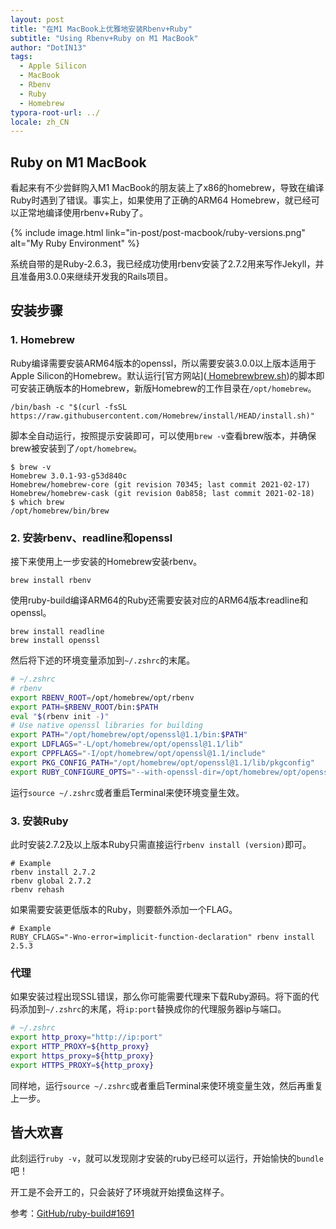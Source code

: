 ```yaml
---
layout: post
title: "在M1 MacBook上优雅地安装Rbenv+Ruby"
subtitle: "Using Rbenv+Ruby on M1 MacBook"
author: "DotIN13"
tags:
  - Apple Silicon
  - MacBook
  - Rbenv
  - Ruby
  - Homebrew
typora-root-url: ../
locale: zh_CN
---
```


## Ruby on M1 MacBook

看起来有不少尝鲜购入M1 MacBook的朋友装上了x86的homebrew，导致在编译Ruby时遇到了错误。事实上，如果使用了正确的ARM64 Homebrew，就已经可以正常地编译使用rbenv+Ruby了。

{% include image.html link="in-post/post-macbook/ruby-versions.png" alt="My Ruby Environment" %}

系统自带的是Ruby-2.6.3，我已经成功使用rbenv安装了2.7.2用来写作Jekyll，并且准备用3.0.0来继续开发我的Rails项目。

## 安装步骤

### 1. Homebrew

Ruby编译需要安装ARM64版本的openssl，所以需要安装3.0.0以上版本适用于Apple Silicon的Homebrew。默认运行[官方网站]([
Homebrewbrew.sh](https://brew.sh/))的脚本即可安装正确版本的Homebrew，新版Homebrew的工作目录在`/opt/homebrew`。

```shell
/bin/bash -c "$(curl -fsSL https://raw.githubusercontent.com/Homebrew/install/HEAD/install.sh)"
```

脚本全自动运行，按照提示安装即可，可以使用`brew -v`查看brew版本，并确保brew被安装到了`/opt/homebrew`。

```shell
$ brew -v
Homebrew 3.0.1-93-g53d840c
Homebrew/homebrew-core (git revision 70345; last commit 2021-02-17)
Homebrew/homebrew-cask (git revision 0ab858; last commit 2021-02-18)
$ which brew
/opt/homebrew/bin/brew
```

### 2. 安装rbenv、readline和openssl

接下来使用上一步安装的Homebrew安装rbenv。

```shell
brew install rbenv
```

使用ruby-build编译ARM64的Ruby还需要安装对应的ARM64版本readline和openssl。

```
brew install readline
brew install openssl
```

然后将下述的环境变量添加到`~/.zshrc`的末尾。

```bash
# ~/.zshrc
# rbenv
export RBENV_ROOT=/opt/homebrew/opt/rbenv
export PATH=$RBENV_ROOT/bin:$PATH
eval "$(rbenv init -)"
# Use native openssl libraries for building
export PATH="/opt/homebrew/opt/openssl@1.1/bin:$PATH"
export LDFLAGS="-L/opt/homebrew/opt/openssl@1.1/lib"
export CPPFLAGS="-I/opt/homebrew/opt/openssl@1.1/include"
export PKG_CONFIG_PATH="/opt/homebrew/opt/openssl@1.1/lib/pkgconfig"
export RUBY_CONFIGURE_OPTS="--with-openssl-dir=/opt/homebrew/opt/openssl@1.1"
```

运行`source ~/.zshrc`或者重启Terminal来使环境变量生效。

### 3. 安装Ruby

此时安装2.7.2及以上版本Ruby只需直接运行`rbenv install (version)`即可。

```shell
# Example
rbenv install 2.7.2
rbenv global 2.7.2
rbenv rehash
```

如果需要安装更低版本的Ruby，则要额外添加一个FLAG。

```shell
# Example
RUBY_CFLAGS="-Wno-error=implicit-function-declaration" rbenv install 2.5.3
```

### 代理

如果安装过程出现SSL错误，那么你可能需要代理来下载Ruby源码。将下面的代码添加到`~/.zshrc`的末尾，将`ip:port`替换成你的代理服务器ip与端口。

```bash
# ~/.zshrc
export http_proxy="http://ip:port"
export HTTP_PROXY=${http_proxy}
export https_proxy=${http_proxy}
export HTTPS_PROXY=${http_proxy}
```

同样地，运行`source ~/.zshrc`或者重启Terminal来使环境变量生效，然后再重复上一步。

## 皆大欢喜

此刻运行`ruby -v`，就可以发现刚才安装的ruby已经可以运行，开始愉快的`bundle`吧！

开工是不会开工的，只会装好了环境就开始摸鱼这样子。

参考：[GitHub/ruby-build#1691](https://github.com/rbenv/ruby-build/issues/1691)





